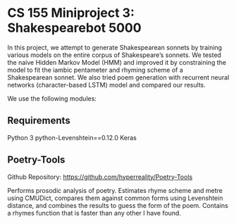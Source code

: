 # CS 155 Miniproject 3: Shakespearebot 5000

In this project, we attempt to generate Shakespearean sonnets by training various models on the entire corpus of Shakespeare’s sonnets. We tested the naive Hidden Markov Model (HMM) and improved it by constraining the model to fit the iambic pentameter and rhyming scheme of a Shakespearean sonnet. We also tried poem generation with recurrent neural networks (character-based LSTM) model and compared our results.

We use the following modules:

## Requirements
Python 3
python-Levenshtein==0.12.0
Keras

##  Poetry-Tools
Github Repository: https://github.com/hyperreality/Poetry-Tools

Performs prosodic analysis of poetry.
Estimates rhyme scheme and metre using CMUDict, compares them against common forms using Levenshtein distance, and combines the results to guess the form of the poem.
Contains a rhymes function that is faster than any other I have found.
